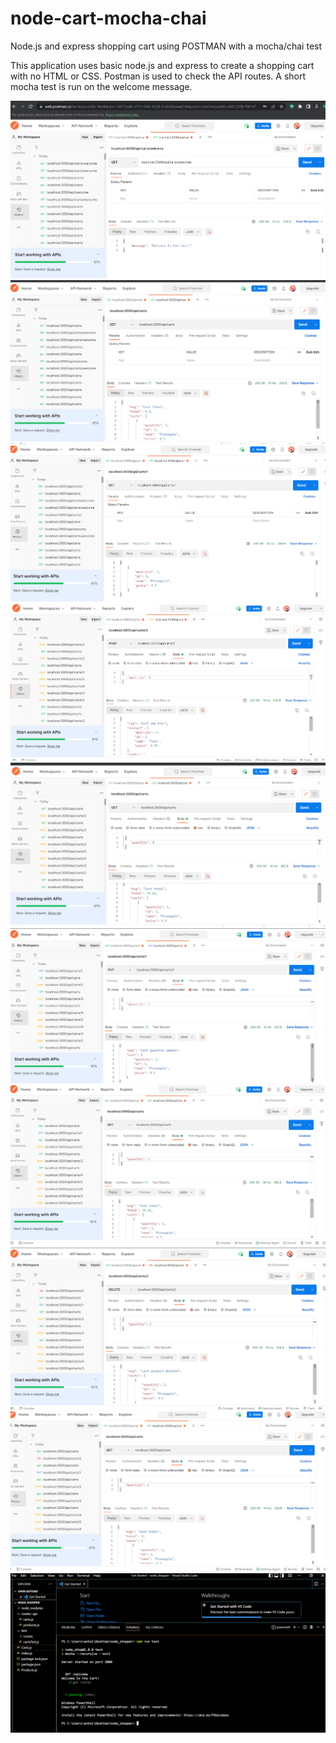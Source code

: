 # node-cart-mocha-chai
Node.js and express shopping cart using POSTMAN with a mocha/chai test

This application uses basic node.js and express to create a shopping cart with no HTML or CSS. Postman is used to check the API routes.
A short mocha test is run on the welcome message.

![1. Welcome route](./images/welcome-route.png)
![2. Postman GET cart route](./images/get-cart-postman.png)
![3. Postman GET 1 cart item route](./images/get-1-cart-item.png)
![4. Post a new cart item](./images/post-new-cart.png)
![5. Total updates with new cart item](./images/total-updates-with-newcart.png)
![6. Put update](./images/put-update-quantity.png)
![7. Total updates after put quanity changes](./images/total-updates-after-put.png)
![8. Delete update](./images/cart-item-deleted.png)
![9. Delete total update](./images/total-updates-after-delete.png)
![10. Mocha Chai test update](./images/mocha-chai-test-result.png)
